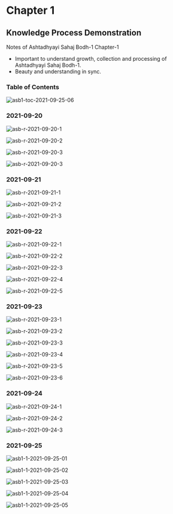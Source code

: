 # Chapter 1

## Knowledge Process Demonstration

Notes of Ashtadhyayi Sahaj Bodh-1 Chapter-1

- Important to understand growth, collection and processing of Ashtadhyayi Sahaj Bodh-1. 
- Beauty and understanding in sync. 

### Table of Contents

![asb1-toc-2021-09-25-06](asb1-toc-2021-09-25-06.jpg)

### 2021-09-20

![asb-r-2021-09-20-1](asb-r-2021-09-20-1.jpg)

![asb-r-2021-09-20-2](asb-r-2021-09-20-2.jpg)

![asb-r-2021-09-20-3](asb-r-2021-09-20-3.jpg)

![asb-r-2021-09-20-3](asb-r-2021-09-20-3.jpg)

### 2021-09-21

![asb-r-2021-09-21-1](asb-r-2021-09-21-1.jpg)

![asb-r-2021-09-21-2](asb-r-2021-09-21-2.jpg)

![asb-r-2021-09-21-3](asb-r-2021-09-21-3.jpg)

### 2021-09-22

![asb-r-2021-09-22-1](asb-r-2021-09-22-1.jpg)

![asb-r-2021-09-22-2](asb-r-2021-09-22-2.jpg)

![asb-r-2021-09-22-3](asb-r-2021-09-22-3.jpg)

![asb-r-2021-09-22-4](asb-r-2021-09-22-4.jpg)

![asb-r-2021-09-22-5](asb-r-2021-09-22-5.jpg)

### 2021-09-23

![asb-r-2021-09-23-1](asb-r-2021-09-23-1.jpg)

![asb-r-2021-09-23-2](asb-r-2021-09-23-2.jpg)

![asb-r-2021-09-23-3](asb-r-2021-09-23-3.jpg)

![asb-r-2021-09-23-4](asb-r-2021-09-23-4.jpg)

![asb-r-2021-09-23-5](asb-r-2021-09-23-5.jpg)

![asb-r-2021-09-23-6](asb-r-2021-09-23-6.jpg)

### 2021-09-24

![asb-r-2021-09-24-1](asb-r-2021-09-24-1.jpg)

![asb-r-2021-09-24-2](asb-r-2021-09-24-2.jpg)

![asb-r-2021-09-24-3](asb-r-2021-09-24-3.jpg)

### 2021-09-25

![asb1-1-2021-09-25-01](asb1-1-2021-09-25-01.jpg)

![asb1-1-2021-09-25-02](asb1-1-2021-09-25-02.jpg)

![asb1-1-2021-09-25-03](asb1-1-2021-09-25-03.jpg)

![asb1-1-2021-09-25-04](asb1-1-2021-09-25-04.jpg)

![asb1-1-2021-09-25-05](asb1-1-2021-09-25-05.jpg)
